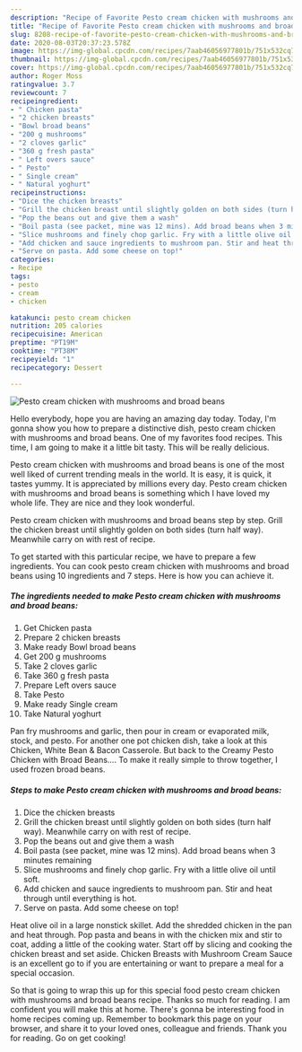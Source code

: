 ```yaml
---
description: "Recipe of Favorite Pesto cream chicken with mushrooms and broad beans"
title: "Recipe of Favorite Pesto cream chicken with mushrooms and broad beans"
slug: 8208-recipe-of-favorite-pesto-cream-chicken-with-mushrooms-and-broad-beans
date: 2020-08-03T20:37:23.578Z
image: https://img-global.cpcdn.com/recipes/7aab46056977801b/751x532cq70/pesto-cream-chicken-with-mushrooms-and-broad-beans-recipe-main-photo.jpg
thumbnail: https://img-global.cpcdn.com/recipes/7aab46056977801b/751x532cq70/pesto-cream-chicken-with-mushrooms-and-broad-beans-recipe-main-photo.jpg
cover: https://img-global.cpcdn.com/recipes/7aab46056977801b/751x532cq70/pesto-cream-chicken-with-mushrooms-and-broad-beans-recipe-main-photo.jpg
author: Roger Moss
ratingvalue: 3.7
reviewcount: 7
recipeingredient:
- " Chicken pasta"
- "2 chicken breasts"
- "Bowl broad beans"
- "200 g mushrooms"
- "2 cloves garlic"
- "360 g fresh pasta"
- " Left overs sauce"
- " Pesto"
- " Single cream"
- " Natural yoghurt"
recipeinstructions:
- "Dice the chicken breasts"
- "Grill the chicken breast until slightly golden on both sides (turn half way). Meanwhile carry on with rest of recipe."
- "Pop the beans out and give them a wash"
- "Boil pasta (see packet, mine was 12 mins). Add broad beans when 3 minutes remaining"
- "Slice mushrooms and finely chop garlic. Fry with a little olive oil until soft."
- "Add chicken and sauce ingredients to mushroom pan. Stir and heat through until everything is hot."
- "Serve on pasta. Add some cheese on top!"
categories:
- Recipe
tags:
- pesto
- cream
- chicken

katakunci: pesto cream chicken 
nutrition: 205 calories
recipecuisine: American
preptime: "PT19M"
cooktime: "PT38M"
recipeyield: "1"
recipecategory: Dessert

---
```



![Pesto cream chicken with mushrooms and broad beans](https://img-global.cpcdn.com/recipes/7aab46056977801b/751x532cq70/pesto-cream-chicken-with-mushrooms-and-broad-beans-recipe-main-photo.jpg)

Hello everybody, hope you are having an amazing day today. Today, I'm gonna show you how to prepare a distinctive dish, pesto cream chicken with mushrooms and broad beans. One of my favorites food recipes. This time, I am going to make it a little bit tasty. This will be really delicious.

Pesto cream chicken with mushrooms and broad beans is one of the most well liked of current trending meals in the world. It is easy, it is quick, it tastes yummy. It is appreciated by millions every day. Pesto cream chicken with mushrooms and broad beans is something which I have loved my whole life. They are nice and they look wonderful.

Pesto cream chicken with mushrooms and broad beans step by step. Grill the chicken breast until slightly golden on both sides (turn half way). Meanwhile carry on with rest of recipe.


To get started with this particular recipe, we have to prepare a few ingredients. You can cook pesto cream chicken with mushrooms and broad beans using 10 ingredients and 7 steps. Here is how you can achieve it.

<!--inarticleads1-->

##### The ingredients needed to make Pesto cream chicken with mushrooms and broad beans:

1. Get  Chicken pasta
1. Prepare 2 chicken breasts
1. Make ready Bowl broad beans
1. Get 200 g mushrooms
1. Take 2 cloves garlic
1. Take 360 g fresh pasta
1. Prepare  Left overs sauce
1. Take  Pesto
1. Make ready  Single cream
1. Take  Natural yoghurt


Pan fry mushrooms and garlic, then pour in cream or evaporated milk, stock, and pesto. For another one pot chicken dish, take a look at this Chicken, White Bean &amp; Bacon Casserole. But back to the Creamy Pesto Chicken with Broad Beans…. To make it really simple to throw together, I used frozen broad beans. 

<!--inarticleads2-->

##### Steps to make Pesto cream chicken with mushrooms and broad beans:

1. Dice the chicken breasts
1. Grill the chicken breast until slightly golden on both sides (turn half way). Meanwhile carry on with rest of recipe.
1. Pop the beans out and give them a wash
1. Boil pasta (see packet, mine was 12 mins). Add broad beans when 3 minutes remaining
1. Slice mushrooms and finely chop garlic. Fry with a little olive oil until soft.
1. Add chicken and sauce ingredients to mushroom pan. Stir and heat through until everything is hot.
1. Serve on pasta. Add some cheese on top!


Heat olive oil in a large nonstick skillet. Add the shredded chicken in the pan and heat through. Pop pasta and beans in with the chicken mix and stir to coat, adding a little of the cooking water. Start off by slicing and cooking the chicken breast and set aside. Chicken Breasts with Mushroom Cream Sauce is an excellent go to if you are entertaining or want to prepare a meal for a special occasion. 

So that is going to wrap this up for this special food pesto cream chicken with mushrooms and broad beans recipe. Thanks so much for reading. I am confident you will make this at home. There's gonna be interesting food in home recipes coming up. Remember to bookmark this page on your browser, and share it to your loved ones, colleague and friends. Thank you for reading. Go on get cooking!
